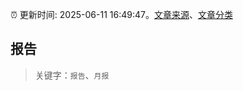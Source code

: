 :alarm_clock: 更新时间: 2025-06-11 16:49:47。[文章来源](/README.md)、[文章分类](/TAGS.md)

## 报告


> 关键字：`报告`、`月报`



